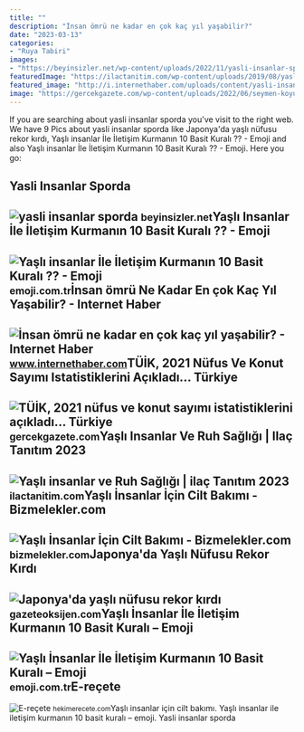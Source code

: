 ```yaml
---
title: ""
description: "İnsan ömrü ne kadar en çok kaç yıl yaşabilir?"
date: "2023-03-13"
categories:
- "Ruya Tabiri"
images:
- "https://beyinsizler.net/wp-content/uploads/2022/11/yasli-insanlar-sporda.png"
featuredImage: "https://ilactanitim.com/wp-content/uploads/2019/08/yasli-insanlar-ve-ruh-sagligi-696x464.jpg"
featured_image: "http://i.internethaber.com/uploads/content/yasli-insanlar-insan-omru-ne-kadarjpguyeLGtwK.jpg?v=1475745428"
image: "https://gercekgazete.com/wp-content/uploads/2022/06/seymen-koyu-koyluler-yasli-insanlar.jpeg"
---
```


If you are searching about yasli insanlar sporda you've visit to the right web. We have 9 Pics about yasli insanlar sporda like Japonya'da yaşlı nüfusu rekor kırdı, Yaşlı insanlar İle İletişim Kurmanın 10 Basit Kuralı ?? - Emoji and also Yaşlı insanlar İle İletişim Kurmanın 10 Basit Kuralı ?? - Emoji. Here you go:

Yasli Insanlar Sporda
---------------------

 ![yasli insanlar sporda](https://beyinsizler.net/wp-content/uploads/2022/11/yasli-insanlar-sporda.png) <small>beyinsizler.net</small>Yaşlı Insanlar İle İletişim Kurmanın 10 Basit Kuralı ?? - Emoji
---------------------------------------------------------------

 ![Yaşlı insanlar İle İletişim Kurmanın 10 Basit Kuralı ?? - Emoji](https://emoji.com.tr/wp-content/uploads/2017/02/yasli-insanlar2.jpg) <small>emoji.com.tr</small>İnsan ömrü Ne Kadar En çok Kaç Yıl Yaşabilir? - Internet Haber
--------------------------------------------------------------

 ![İnsan ömrü ne kadar en çok kaç yıl yaşabilir? - Internet Haber](http://i.internethaber.com/uploads/content/yasli-insanlar-insan-omru-ne-kadarjpguyeLGtwK.jpg?v=1475745428) <small>www.internethaber.com</small>TÜİK, 2021 Nüfus Ve Konut Sayımı Istatistiklerini Açıkladı… Türkiye
-------------------------------------------------------------------

 ![TÜİK, 2021 nüfus ve konut sayımı istatistiklerini açıkladı… Türkiye](https://gercekgazete.com/wp-content/uploads/2022/06/seymen-koyu-koyluler-yasli-insanlar.jpeg) <small>gercekgazete.com</small>Yaşlı Insanlar Ve Ruh Sağlığı | Ilaç Tanıtım 2023
-------------------------------------------------

 ![Yaşlı insanlar ve Ruh Sağlığı | ilaç Tanıtım 2023](https://ilactanitim.com/wp-content/uploads/2019/08/yasli-insanlar-ve-ruh-sagligi-696x464.jpg) <small>ilactanitim.com</small>Yaşlı İnsanlar İçin Cilt Bakımı - Bizmelekler.com
-------------------------------------------------

 ![Yaşlı İnsanlar İçin Cilt Bakımı - Bizmelekler.com](https://bizmelekler.com/wp-content/uploads/Yasli-Insanlar-Icin-Cilt-Bakimi.jpg) <small>bizmelekler.com</small>Japonya'da Yaşlı Nüfusu Rekor Kırdı
-----------------------------------

 ![Japonya'da yaşlı nüfusu rekor kırdı](https://i.gazeteoksijen.com/storage/files/images/2022/09/19/japonyada-yasli-nufusu-rekor-kirdi-tCbh.jpg) <small>gazeteoksijen.com</small>Yaşlı İnsanlar İle İletişim Kurmanın 10 Basit Kuralı – Emoji
------------------------------------------------------------

 ![Yaşlı İnsanlar İle İletişim Kurmanın 10 Basit Kuralı – Emoji](https://emoji.com.tr/wp-content/uploads/2017/01/yasli-insan-2.jpg) <small>emoji.com.tr</small>E-reçete
--------

 ![E-reçete](https://hekimerecete.com/wp-content/uploads/2018/09/yasli-insanlar.jpg) <small>hekimerecete.com</small>Yaşlı i̇nsanlar i̇çin cilt bakımı. Yaşlı i̇nsanlar i̇le i̇letişim kurmanın 10 basit kuralı – emoji. Yasli insanlar sporda
